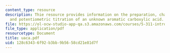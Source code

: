 ```yaml
---
content_type: resource
description: Thie resource provides information on the preparation, characterization,
  and potentiometric titration of an unknown aromatic carboxylic acid.
file: https://ol-ocw-studio-app-qa.s3.amazonaws.com/courses/5-311-introductory-chemical-experimentation-fall-2005/128c63436f92b3bb9b5658cd21e81d7f_uaca.pdf
file_type: application/pdf
resourcetype: Document
title: uaca.pdf
uid: 128c6343-6f92-b3bb-9b56-58cd21e81d7f
---
```

